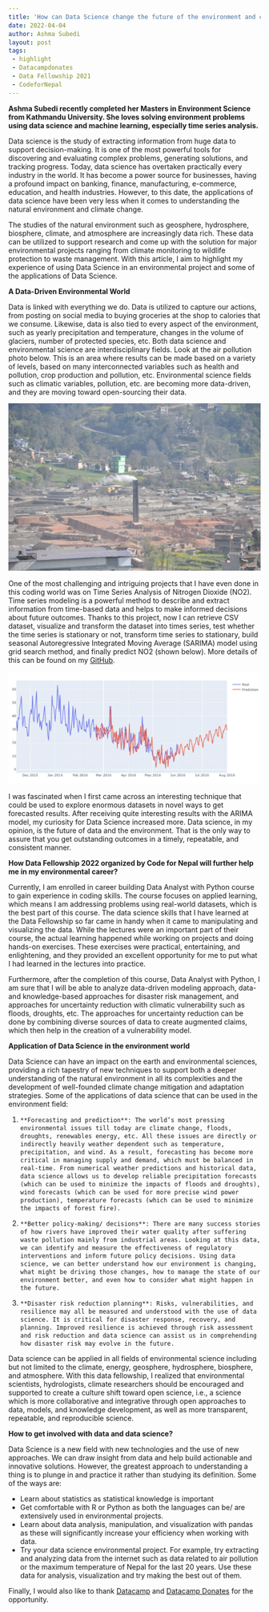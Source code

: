 ```yaml
---
title: 'How can Data Science change the future of the environment and climate?'
date: 2022-04-04
author: Ashma Subedi
layout: post
tags:
 - highlight
 - Datacampdonates 
 - Data Fellowship 2021
 - CodeforNepal
---
```


**Ashma Subedi recently completed her Masters in Environment Science from Kathmandu University. She loves solving environment problems using data science and machine learning, especially time series analysis.**

Data science is the study of extracting information from huge data to support decision-making. It is one of the most powerful tools for discovering and evaluating complex problems, generating solutions, and tracking progress. Today, data science has overtaken practically every industry in the world. It has become a power source for businesses, having a profound impact on banking, finance, manufacturing, e-commerce, education, and health industries. However, to this date, the applications of data science have been very less when it comes to understanding the natural environment and climate change.

The studies of the natural environment such as geosphere, hydrosphere, biosphere, climate, and atmosphere are increasingly data rich. These data can be utilized to support research and come up with the solution for major environmental projects ranging from climate monitoring to wildlife protection to waste management. With this article, I aim to highlight my experience of using Data Science in an environmental project and some of the applications of Data Science.


**A Data-Driven Environmental World** 

Data is linked with everything we do. Data is utilized to capture our actions, from posting on social media to buying groceries at the shop to calories that we consume. Likewise, data is also tied to every aspect of the environment, such as yearly precipitation and temperature, changes in the volume of glaciers, number of protected species, etc. Both data science and environmental science are interdisciplinary fields. Look at the air pollution photo below. This is an area where results can be made based on a variety of levels, based on many interconnected variables such as health and pollution, crop production and pollution, etc. Environmental science fields such as climatic variables, pollution, etc. are becoming more data-driven, and they are moving toward open-sourcing their data.

![](https://github.com/ashmasubedi0/US-No2-prediction-using-ARIMA/raw/master/DSC_0053.jpg)

One of the most challenging and intriguing projects that I have even done in this coding world was on Time Series Analysis of Nitrogen Dioxide (NO2). Time series modeling is a powerful method to describe and extract information from time-based data and helps to make informed decisions about future outcomes. Thanks to this project, now I can retrieve CSV dataset, visualize and transform the dataset into times series, test whether the time series is stationary or not, transform time series to stationary, build seasonal Autoregressive Integrated Moving Average (SARIMA) model using grid search method, and finally predict NO2 (shown below). More details of this can be found on my [GitHub](https://github.com/ashmasubedi0/US-No2-prediction-using-ARIMA). 

![](https://github.com/ashmasubedi0/US-No2-prediction-using-ARIMA/raw/master/arima.jpg)

I was fascinated when I first came across an interesting technique that could be used to explore enormous datasets in novel ways to get forecasted results. After receiving quite interesting results with the ARIMA model, my curiosity for Data Science increased more.
Data science, in my opinion, is the future of data and the environment. That is the only way to assure that you get outstanding outcomes in a timely, repeatable, and consistent manner. 


**How Data Fellowship 2022 organized by Code for Nepal will further help me in my environmental career?**

Currently, I am enrolled in career building Data Analyst with Python course to gain experience in coding skills. The course focuses on applied learning, which means I am addressing problems using real-world datasets, which is the best part of this course. The data science skills that I have learned at the Data Fellowship so far came in handy when it came to manipulating and visualizing the data. While the lectures were an important part of their course, the actual learning happened while working on projects and doing hands-on exercises. These exercises were practical, entertaining, and enlightening, and they provided an excellent opportunity for me to put what I had learned in the lectures into practice.

Furthermore, after the completion of this course, Data Analyst with Python, I am sure that I will be able to analyze data-driven modeling approach, data- and knowledge-based approaches for disaster risk management, and approaches for uncertainty reduction with climatic vulnerability such as floods, droughts, etc. The approaches for uncertainty reduction can be done by combining diverse sources of data to create augmented claims, which then help in the creation of a vulnerability model.


**Application of Data Science in the environment world** 

Data Science can have an impact on the earth and environmental sciences, providing a rich tapestry of new techniques to support both a deeper understanding of the natural environment in all its complexities and the development of well-founded climate change mitigation and adaptation strategies. Some of the applications of data science that can be used in the environment field:
1.     **Forecasting and prediction**: The world’s most pressing environmental issues till today are climate change, floods, droughts, renewables energy, etc. All these issues are directly or indirectly heavily weather dependent such as temperature, precipitation, and wind. As a result, forecasting has become more critical in managing supply and demand, which must be balanced in real-time. From numerical weather predictions and historical data, data science allows us to develop reliable precipitation forecasts (which can be used to minimize the impacts of floods and droughts), wind forecasts (which can be used for more precise wind power production), temperature forecasts (which can be used to minimize the impacts of forest fire).
2.     **Better policy-making/ decisions**: There are many success stories of how rivers have improved their water quality after suffering waste pollution mainly from industrial areas. Looking at this data, we can identify and measure the effectiveness of regulatory interventions and inform future policy decisions. Using data science, we can better understand how our environment is changing, what might be driving those changes, how to manage the state of our environment better, and even how to consider what might happen in the future.
3.     **Disaster risk reduction planning**: Risks, vulnerabilities, and resilience may all be measured and understood with the use of data science. It is critical for disaster response, recovery, and planning. Improved resilience is achieved through risk assessment and risk reduction and data science can assist us in comprehending how disaster risk may evolve in the future. 
Data science can be applied in all fields of environmental science including but not limited to the climate, energy, geosphere, hydrosphere, biosphere, and atmosphere. With this data fellowship, I realized that environmental scientists, hydrologists, climate researchers should be encouraged and supported to create a culture shift toward open science, i.e., a science which is more collaborative and integrative through open approaches to data, models, and knowledge development, as well as more transparent, repeatable, and reproducible science.


**How to get involved with data and data science?**

Data Science is a new field with new technologies and the use of new approaches. We can draw insight from data and help build actionable and innovative solutions. However, the greatest approach to understanding a thing is to plunge in and practice it rather than studying its definition. Some of the ways are:
- Learn about statistics as statistical knowledge is important
- Get comfortable with R or Python as both the languages can be/ are extensively used in environmental projects.
- Learn about data analysis, manipulation, and visualization with pandas as these will significantly increase your efficiency when working with data.
- Try your data science environmental project. For example, try extracting and analyzing data from the internet such as data related to air pollution or the maximum temperature of Nepal for the last 20 years. Use these data for analysis, visualization and try making the best out of them.


Finally, I would also like to thank [Datacamp](https://www.datacamp.com/) and [Datacamp Donates](https://www.datacamp.com/donates) for the opportunity. 